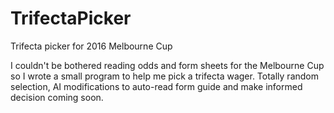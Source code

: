 # TrifectaPicker
Trifecta picker for 2016 Melbourne Cup

I couldn't be bothered reading odds and form sheets for the Melbourne Cup so I wrote a small program to help me pick a trifecta wager. Totally random selection, AI modifications to auto-read form guide and make informed decision coming soon. 
